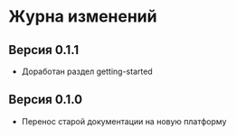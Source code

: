 # Журна изменений

## Версия 0.1.1
- Доработан раздел getting-started

## Версия 0.1.0
- Перенос старой документации на новую платформу